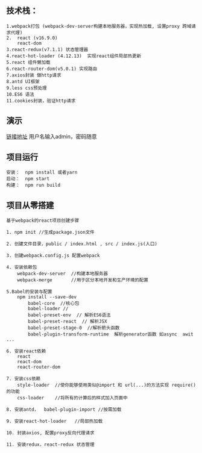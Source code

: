 ## 技术栈：
    1.webpack打包 (webpack-dev-server构建本地服务器，实现热加载, 设置proxy 跨域请求代理)
    2.  react (v16.9.0)
        react-dom
    3.react-redux(v7.1.1) 状态管理器
    4.react-hot-loader (4.12.13)  实现react组件局部热更新
    5.react 组件懒加载
    6.react-router-dom(v5.0.1) 实现路由
    7.axios封装 做http请求
    8.antd UI框架
    9.less css预处理
    10.ES6 语法
    11.cookies封装，验证http请求	
## 演示

[链接地址](http://49.234.3.245/myapp/#/login)
用户名输入admin，密码随意
    
## 项目运行
    安装：  npm install 或者yarn
    启动：  npm start
    构建：  npm run build
    
## 项目从零搭建
    基于webpack的react项目创建步骤

    1. npm init //生成package.json文件

    2. 创建文件目录，public / index.html , src / index.js(人口)

    3. 创建webpack.config.js 配置webpack

    4. 安装依赖包
        webpack-dev-server  //构建本地服务器
        webpack-merge       //用于区分本地开发和生产环境的配置

    5.Babel的安装与配置
        npm install --save-dev
            babel-core  //核心包
            babel-loader //
            babel-preset-env  // 解析ES6语法
            babel-preset-react  // 解析JSX
            babel-preset-stage-0  //解析箭头函数
            babel-plugin-transform-runtime  解析generator函数 如async  awit ...

    6. 安装react依赖
        react
        react-dom
        react-router-dom

    7. 安装css依赖
        style-loader  //使你能够使用类似@import 和 url(...)的方法实现 require()的功能
        css-loader    //将所有的计算后的样式加入页面中

    8. 安装antd，  babel-plugin-import //按需加载

    9. 安装react-hot-loader   //局部热加载

    10. 封装axios, 配置proxy反向代理请求

    11. 安装redux，react-redux 状态管理
